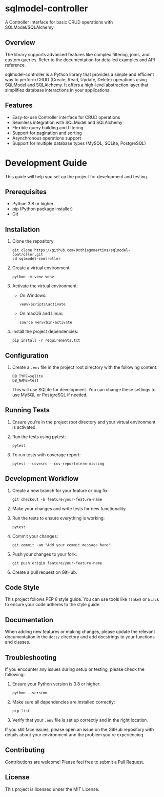 # sqlmodel-controller

A Controller Interface for basic CRUD operations with SQLModel/SQLAlchemy

## Overview

The library supports advanced features like complex filtering, joins, and custom queries. Refer to the documentation for detailed examples and API reference.

sqlmodel-controller is a Python library that provides a simple and efficient way to perform CRUD (Create, Read, Update, Delete) operations using SQLModel and SQLAlchemy. It offers a high-level abstraction layer that simplifies database interactions in your applications.

## Features

- Easy-to-use Controller interface for CRUD operations
- Seamless integration with SQLModel and SQLAlchemy
- Flexible query building and filtering
- Support for pagination and sorting
- Asynchronous operations support
- Support for multiple database types (MySQL, SQLite, PostgreSQL)

# Development Guide

This guide will help you set up the project for development and testing.

## Prerequisites

- Python 3.8 or higher
- pip (Python package installer)
- Git

## Installation

1. Clone the repository:
   ```
   git clone https://github.com/0xthiagomartins/sqlmodel-controller.git
   cd sqlmodel-controller
   ```

2. Create a virtual environment:
   ```
   python -m venv venv
   ```

3. Activate the virtual environment:
   - On Windows:
     ```
     venv\Scripts\activate
     ```
   - On macOS and Linux:
     ```
     source venv/bin/activate
     ```

4. Install the project dependencies:
   ```
   pip install -r requirements.txt
   ```

## Configuration

1. Create a `.env` file in the project root directory with the following content:
   ```
   DB_TYPE=sqlite
   DB_NAME=test
   ```
   This will use SQLite for development. You can change these settings to use MySQL or PostgreSQL if needed.

## Running Tests

1. Ensure you're in the project root directory and your virtual environment is activated.

2. Run the tests using pytest:
   ```
   pytest
   ```

3. To run tests with coverage report:
   ```
   pytest --cov=src --cov-report=term-missing
   ```

## Development Workflow

1. Create a new branch for your feature or bug fix:
   ```
   git checkout -b feature/your-feature-name
   ```

2. Make your changes and write tests for new functionality.

3. Run the tests to ensure everything is working:
   ```
   pytest
   ```

4. Commit your changes:
   ```
   git commit -am "Add your commit message here"
   ```

5. Push your changes to your fork:
   ```
   git push origin feature/your-feature-name
   ```

6. Create a pull request on GitHub.

## Code Style

This project follows PEP 8 style guide. You can use tools like `flake8` or `black` to ensure your code adheres to the style guide:

## Documentation

When adding new features or making changes, please update the relevant documentation in the `docs/` directory and add docstrings to your functions and classes.

## Troubleshooting

If you encounter any issues during setup or testing, please check the following:

1. Ensure your Python version is 3.8 or higher:
   ```
   python --version
   ```

2. Make sure all dependencies are installed correctly:
   ```
   pip list
   ```

3. Verify that your `.env` file is set up correctly and in the right location.

If you still face issues, please open an issue on the GitHub repository with details about your environment and the problem you're experiencing.


## Contributing

Contributions are welcome! Please feel free to submit a Pull Request.

## License

This project is licensed under the MIT License.
